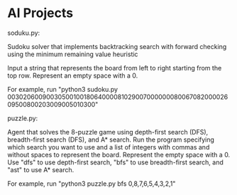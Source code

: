 # AI Projects
soduku.py:

Sudoku solver that implements backtracking search with forward checking using the minimum remaining value heuristic

Input a string that represents the board from left to right starting from the top row. Represent an empty space with a 0.

For example, run "python3 sudoku.py 003020600900305001001806400008102900700000008006708200002609500800203009005010300"

puzzle.py:

Agent that solves the 8-puzzle game using depth-first search (DFS), breadth-first search (DFS), and A* search. Run the program specifying which search you want to use and a list of integers with commas and without spaces to represent the board. Represent the empty space with a 0. Use "dfs" to use depth-first search, "bfs" to use breadth-first search, and "ast" to use A* search.

For example, run "python3 puzzle.py bfs 0,8,7,6,5,4,3,2,1"
